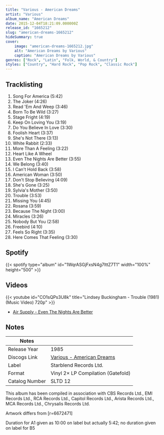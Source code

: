 ```yaml
---
title: "Various - American Dreams"
artist: "Various"
album_name: "American Dreams"
date: 2015-12-04T18:21:09.000000Z
release_id: "1665212"
slug: "american-dreams-1665212"
hideSummary: true
cover:
    image: "american-dreams-1665212.jpg"
    alt: "American Dreams by Various"
    caption: "American Dreams by Various"
genres: ["Rock", "Latin", "Folk, World, & Country"]
styles: ["Country", "Hard Rock", "Pop Rock", "Classic Rock"]
---
```


## Tracklisting
1. Song For America (5:42)
2. The Joker (4:26)
3. Read 'Em And Weep (3:46)
4. Born To Be Wild (3:27)
5. Stage Fright (4:19)
6. Keep On Loving You (3:19)
7. Do You Believe In Love (3:30)
8. Foolish Heart (3:37)
9. She's Not There (3:13)
10. White Rabbit (2:33)
11. More Than A Feeling (3:22)
12. Heart Like A Wheel
13. Even The Nights Are Better (3:55)
14. We Belong (3:40)
15. I Can't Hold Back (3:58)
16. American Woman (3:50)
17. Don't Stop Believing (4:09)
18. She's Gone (3:25)
19. Sylvia's Mother (3:50)
20. Trouble (3:53)
21. Missing You (4:45)
22. Rosana (3:59)
23. Because The Night (3:00)
24. Miracles (3:26)
25. Nobody But You (2:58)
26. Freebird (4:10)
27. Feels So Right (3:35)
28. Here Comes That Feeling (3:30)


## Spotify
{{< spotify type="album" id="1WqrASGjFxsN4g7lttZ7T1" width="100%" height="500" >}}



## Videos
{{< youtube id="CO1sQPs3U8k" title="Lindsey Buckingham - Trouble (1981) (Music Video) 720p" >}}
- [Air Supply - Even The Nights Are Better](https://www.youtube.com/watch?v=BRx58DgOxeg)

## Notes
| Notes          |             |
| ---------------| ----------- |
| Release Year   | 1985 |
| Discogs Link   | [Various - American Dreams](https://www.discogs.com/release/1665212-Various-American-Dreams) |
| Label          | Starblend Records Ltd. |
| Format         | Vinyl 2× LP Compilation (Gatefold) |
| Catalog Number | SLTD 12 |

This album has been compiled in association with CBS Records Ltd., EMI Records Ltd., RCA Records Ltd., Capitol Records Ltd., Arista Records Ltd., MCA Records Ltd., Chrysalis Records Ltd.

Artwork differs from [r=6672471]

Duration for A1 given as 10:00 on label but actually 5:42; no duration given on label for B5
